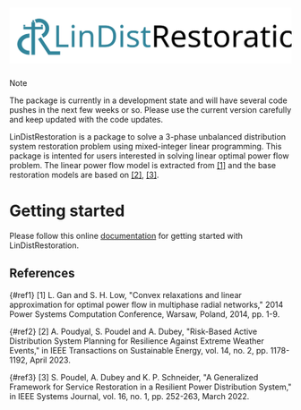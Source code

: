 # ![](docs/logo.svg)

> [!Note]
> The package is currently in a development state and will have several code pushes in the next few weeks or so. Please use the current version carefully and keep updated with the code updates.

LinDistRestoration is a package to solve a 3-phase unbalanced distribution system restoration problem using mixed-integer linear programming. This package is intented for users interested in solving linear optimal power flow problem. The linear power flow model is extracted from [[1]](#ref1) and the base restoration models are based on [[2]](#ref2), [[3]](#ref3).

# Getting started
Please follow this online [documentation](https://abodh.github.io/LinDistRestoration/) for getting started with LinDistRestoration.

## References
[](){#ref1}
[1] L. Gan and S. H. Low, "Convex relaxations and linear approximation for optimal power flow in multiphase radial networks," 2014 Power Systems Computation Conference, Warsaw, Poland, 2014, pp. 1-9.

[](){#ref2}
[2] A. Poudyal, S. Poudel and A. Dubey, "Risk-Based Active Distribution System Planning for Resilience Against Extreme Weather Events," in IEEE Transactions on Sustainable Energy, vol. 14, no. 2, pp. 1178-1192, April 2023.

[](){#ref3}
[3] S. Poudel, A. Dubey and K. P. Schneider, "A Generalized Framework for Service Restoration in a Resilient Power Distribution System," in IEEE Systems Journal, vol. 16, no. 1, pp. 252-263, March 2022.